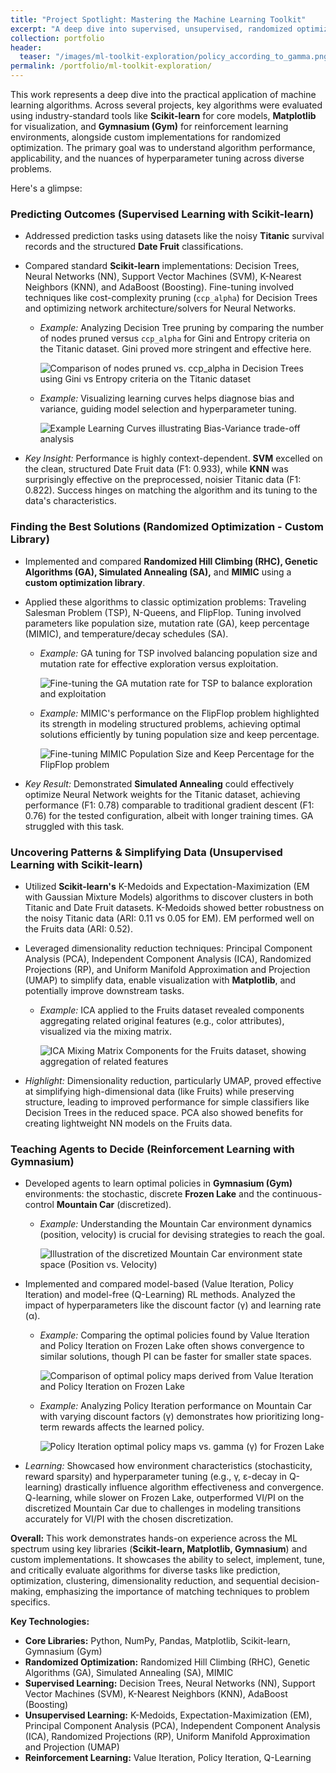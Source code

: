 ```yaml
---
title: "Project Spotlight: Mastering the Machine Learning Toolkit"
excerpt: "A deep dive into supervised, unsupervised, randomized optimization, and reinforcement learning algorithms using Scikit-learn, Matplotlib, Gymnasium, and custom libraries."
collection: portfolio
header:
  teaser: "/images/ml-toolkit-exploration/policy_according_to_gamma.png" # Using one of the allowed images
permalink: /portfolio/ml-toolkit-exploration/
---
```


This work represents a deep dive into the practical application of machine learning algorithms. Across several projects, key algorithms were evaluated using industry-standard tools like **Scikit-learn** for core models, **Matplotlib** for visualization, and **Gymnasium (Gym)** for reinforcement learning environments, alongside custom implementations for randomized optimization. The primary goal was to understand algorithm performance, applicability, and the nuances of hyperparameter tuning across diverse problems.

Here's a glimpse:

### Predicting Outcomes (Supervised Learning with Scikit-learn)

*   Addressed prediction tasks using datasets like the noisy **Titanic** survival records and the structured **Date Fruit** classifications.
*   Compared standard **Scikit-learn** implementations: Decision Trees, Neural Networks (NN), Support Vector Machines (SVM), K-Nearest Neighbors (KNN), and AdaBoost (Boosting). Fine-tuning involved techniques like cost-complexity pruning (`ccp_alpha`) for Decision Trees and optimizing network architecture/solvers for Neural Networks.
    *   *Example:* Analyzing Decision Tree pruning by comparing the number of nodes pruned versus `ccp_alpha` for Gini and Entropy criteria on the Titanic dataset. Gini proved more stringent and effective here.

        ![Comparison of nodes pruned vs. ccp_alpha in Decision Trees using Gini vs Entropy criteria on the Titanic dataset](/images/ml-toolkit-exploration/node_cuted_gini_entropy.png)

    *   *Example:* Visualizing learning curves helps diagnose bias and variance, guiding model selection and hyperparameter tuning.

        ![Example Learning Curves illustrating Bias-Variance trade-off analysis](/images/ml-toolkit-exploration/learning_curves.png)

*   *Key Insight:* Performance is highly context-dependent. **SVM** excelled on the clean, structured Date Fruit data (F1: 0.933), while **KNN** was surprisingly effective on the preprocessed, noisier Titanic data (F1: 0.822). Success hinges on matching the algorithm and its tuning to the data's characteristics.

### Finding the Best Solutions (Randomized Optimization - Custom Library)

*   Implemented and compared **Randomized Hill Climbing (RHC), Genetic Algorithms (GA), Simulated Annealing (SA),** and **MIMIC** using a **custom optimization library**.
*   Applied these algorithms to classic optimization problems: Traveling Salesman Problem (TSP), N-Queens, and FlipFlop. Tuning involved parameters like population size, mutation rate (GA), keep percentage (MIMIC), and temperature/decay schedules (SA).
    *   *Example:* GA tuning for TSP involved balancing population size and mutation rate for effective exploration versus exploitation.

        ![Fine-tuning the GA mutation rate for TSP to balance exploration and exploitation](/images/ml-toolkit-exploration/mut_rateGA.png)

    *   *Example:* MIMIC's performance on the FlipFlop problem highlighted its strength in modeling structured problems, achieving optimal solutions efficiently by tuning population size and keep percentage.

        ![Fine-tuning MIMIC Population Size and Keep Percentage for the FlipFlop problem](/images/ml-toolkit-exploration/heatmapLargeMIMIC.png)

*   *Key Result:* Demonstrated **Simulated Annealing** could effectively optimize Neural Network weights for the Titanic dataset, achieving performance (F1: 0.78) comparable to traditional gradient descent (F1: 0.76) for the tested configuration, albeit with longer training times. GA struggled with this task.

### Uncovering Patterns & Simplifying Data (Unsupervised Learning with Scikit-learn)

*   Utilized **Scikit-learn's** K-Medoids and Expectation-Maximization (EM with Gaussian Mixture Models) algorithms to discover clusters in both Titanic and Date Fruit datasets. K-Medoids showed better robustness on the noisy Titanic data (ARI: 0.11 vs 0.05 for EM). EM performed well on the Fruits data (ARI: 0.52).
*   Leveraged dimensionality reduction techniques: Principal Component Analysis (PCA), Independent Component Analysis (ICA), Randomized Projections (RP), and Uniform Manifold Approximation and Projection (UMAP) to simplify data, enable visualization with **Matplotlib**, and potentially improve downstream tasks.
    *   *Example:* ICA applied to the Fruits dataset revealed components aggregating related original features (e.g., color attributes), visualized via the mixing matrix.

        ![ICA Mixing Matrix Components for the Fruits dataset, showing aggregation of related features](/images/ml-toolkit-exploration/ICA_Mixing_Matrix.png)

*   *Highlight:* Dimensionality reduction, particularly UMAP, proved effective at simplifying high-dimensional data (like Fruits) while preserving structure, leading to improved performance for simple classifiers like Decision Trees in the reduced space. PCA also showed benefits for creating lightweight NN models on the Fruits data.

### Teaching Agents to Decide (Reinforcement Learning with Gymnasium)

*   Developed agents to learn optimal policies in **Gymnasium (Gym)** environments: the stochastic, discrete **Frozen Lake** and the continuous-control **Mountain Car** (discretized).
    *   *Example:* Understanding the Mountain Car environment dynamics (position, velocity) is crucial for devising strategies to reach the goal.

        ![Illustration of the discretized Mountain Car environment state space (Position vs. Velocity)](/images/ml-toolkit-exploration/explaination_mountain_car.png)

*   Implemented and compared model-based (Value Iteration, Policy Iteration) and model-free (Q-Learning) RL methods. Analyzed the impact of hyperparameters like the discount factor (&gamma;) and learning rate (&alpha;).
    *   *Example:* Comparing the optimal policies found by Value Iteration and Policy Iteration on Frozen Lake often shows convergence to similar solutions, though PI can be faster for smaller state spaces.

        ![Comparison of optimal policy maps derived from Value Iteration and Policy Iteration on Frozen Lake](/images/ml-toolkit-exploration/it_policy_map_vi.png)

    *   *Example:* Analyzing Policy Iteration performance on Mountain Car with varying discount factors (&gamma;) demonstrates how prioritizing long-term rewards affects the learned policy.

        ![Policy Iteration optimal policy maps vs. gamma (&gamma;) for Frozen Lake](/images/ml-toolkit-exploration/policy_according_to_gamma.png)

*   *Learning:* Showcased how environment characteristics (stochasticity, reward sparsity) and hyperparameter tuning (e.g., &gamma;, &epsilon;-decay in Q-learning) drastically influence algorithm effectiveness and convergence. Q-learning, while slower on Frozen Lake, outperformed VI/PI on the discretized Mountain Car due to challenges in modeling transitions accurately for VI/PI with the chosen discretization.

**Overall:** This work demonstrates hands-on experience across the ML spectrum using key libraries (**Scikit-learn, Matplotlib, Gymnasium**) and custom implementations. It showcases the ability to select, implement, tune, and critically evaluate algorithms for diverse tasks like prediction, optimization, clustering, dimensionality reduction, and sequential decision-making, emphasizing the importance of matching techniques to problem specifics.

**Key Technologies:**

*   **Core Libraries:** Python, NumPy, Pandas, Matplotlib, Scikit-learn, Gymnasium (Gym)
*   **Randomized Optimization:** Randomized Hill Climbing (RHC), Genetic Algorithms (GA), Simulated Annealing (SA), MIMIC
*   **Supervised Learning:** Decision Trees, Neural Networks (NN), Support Vector Machines (SVM), K-Nearest Neighbors (KNN), AdaBoost (Boosting)
*   **Unsupervised Learning:** K-Medoids, Expectation-Maximization (EM), Principal Component Analysis (PCA), Independent Component Analysis (ICA), Randomized Projections (RP), Uniform Manifold Approximation and Projection (UMAP)
*   **Reinforcement Learning:** Value Iteration, Policy Iteration, Q-Learning